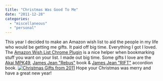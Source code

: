 ```yaml
---
title: "Christmas Was Good To Me"
date: "2011-12-28"
categories: 
  - "miscellaneous"
  - "personal"
---
```


This year I decided to make an Amazon wish list to aid the people in my life who would be getting me gifts. It paid off big time. Everything I got I loved. The [Amazon Wish List Chrome Plugin](https://chrome.google.com/webstore/detail/ciagpekplgpbepdgggflgmahnjgiaced "Amazon Wish List Chrome Plugin") is a nice helper when bookmarking stuff you want on your list. I made out big time. Some gifts I love are the [Akai MPK49](http://www.akaipro.com/mpk49), [James Jean "Rebus"](http://www.jamesjean.com/bound/2011/Rebus/1) book & [James Jean "RIFT"](http://www.jamesjean.com/bound/2010/RIFT/1) accordion book. [![](https://brainbrian.com/wp-content/uploads/2011/12/christmas-2011.jpg "Christmas Gifts from 2011")](https://brainbrian.com/wp-content/uploads/2011/12/christmas-2011.jpg) Hope your Christmas was merry and have a great new year!
